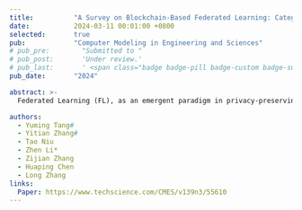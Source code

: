 ```yaml
---
title:          "A Survey on Blockchain-Based Federated Learning: Categorization, Application and Analysis"
date:           2024-03-11 00:01:00 +0800
selected:       true
pub:            "Computer Modeling in Engineering and Sciences"
# pub_pre:        "Submitted to "
# pub_post:       'Under review.'
# pub_last:       ' <span class="badge badge-pill badge-custom badge-success">Spotlight</span>'
pub_date:       "2024"

abstract: >-
  Federated Learning (FL), as an emergent paradigm in privacy-preserving machine learning, has garnered significant interest from scholars and engineers across both academic and industrial spheres. Despite its innovative approach to model training across distributed networks, FL has its vulnerabilities; the centralized server-client architecture introduces risks of single-point failures. Moreover, the integrity of the global model—a cornerstone of FL—is susceptible to compromise through poisoning attacks by malicious actors. Such attacks and the potential for privacy leakage via inference starkly undermine FL’s foundational privacy and security goals. For these reasons, some participants unwilling use their private data to train a model, which is a bottleneck in the development and industrialization of federated learning. Blockchain technology, characterized by its decentralized ledger system, offers a compelling solution to these issues. It inherently prevents single-point failures and, through its incentive mechanisms, motivates participants to contribute computing power. Thus, blockchain-based FL (BCFL) emerges as a natural progression to address FL’s challenges. This study begins with concise introductions to federated learning and blockchain technologies, followed by a formal analysis of the specific problems that FL encounters. It discusses the challenges of combining the two technologies and presents an overview of the latest cryptographic solutions that prevent privacy leakage during communication and incentives in BCFL. In addition, this research examines the use of BCFL in various fields, such as the Internet of Things and the Internet of Vehicles. Finally, it assesses the effectiveness of these solutions.

authors:
  - Yuming Tang#
  - Yitian Zhang#
  - Tao Niu
  - Zhen Li*
  - Zijian Zhang
  - Huaping Chen
  - Long Zhang
links:
  Paper: https://www.techscience.com/CMES/v139n3/55610
---
```

